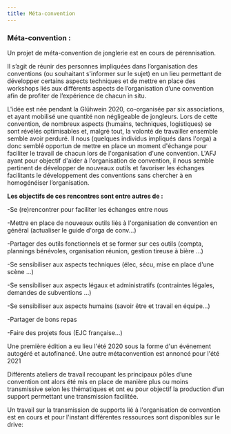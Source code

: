 ```yaml
---
title: Méta-convention
---
```


### Méta-convention :

Un projet de méta-convention de jonglerie est en cours de pérennisation.

 Il s’agit de réunir des personnes impliquées dans l’organisation des conventions (ou souhaitant s'informer sur le sujet) en un lieu permettant de développer certains aspects techniques et de mettre en place des workshops liés aux différents aspects de l’organisation d’une convention afin de profiter de l’expérience de chacun in situ.

L'idée est née pendant la Glühwein 2020, co-organisée par six associations, et ayant mobilisé une quantité non négligeable de jongleurs.
Lors de cette convention, de nombreux aspects (humains, techniques, logistiques) se sont révélés optimisables et, malgré tout, la volonté de travailler ensemble semble avoir perduré. Il nous (quelques individus impliqués dans l'orga) a donc semblé opportun de mettre en place un moment d'échange pour faciliter le travail de chacun lors de l'organisation d'une convention.
L'AFJ ayant pour objectif d'aider à l'organisation de convention, il nous semble pertinent de développer de nouveaux outils et favoriser les échanges facilitants le développement des conventions sans chercher à en homogénéiser l’organisation.


**Les objectifs de ces rencontres sont entre autres de :**

-Se (re)rencontrer pour faciliter les échanges entre nous

-Mettre en place de nouveaux outils liés à l'organisation de convention en général (actualiser le guide d'orga de conv...)

-Partager des outils fonctionnels et se former sur ces outils (compta, plannings bénévoles, organisation réunion, gestion tireuse à bière ...)

-Se sensibiliser aux aspects techniques (élec, sécu, mise en place d'une scène ...)

-Se sensibiliser aux aspects légaux et administratifs (contraintes légales, demandes de subventions ...)

-Se sensibiliser aux aspects humains (savoir être et travail en équipe...)

-Partager de bons repas

-Faire des projets fous (EJC française...)



Une première édition a eu lieu l'été 2020 sous la forme d'un événement autogéré et autofinancé. Une autre métaconvention est annoncé pour l'été 2021 

Différents ateliers de travail recoupant les principaux pôles d’une convention ont alors été mis en place de manière plus ou moins transmissive selon les thématiques et ont eu pour objectif la production d’un support permettant une transmission facilitée.

Un travail sur la transmission de supports lié à l'organisation de convention est en cours et pour l'instant différentes ressources sont disponibles sur le drive: 